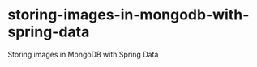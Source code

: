 storing-images-in-mongodb-with-spring-data
==========================================

Storing images in MongoDB with Spring Data